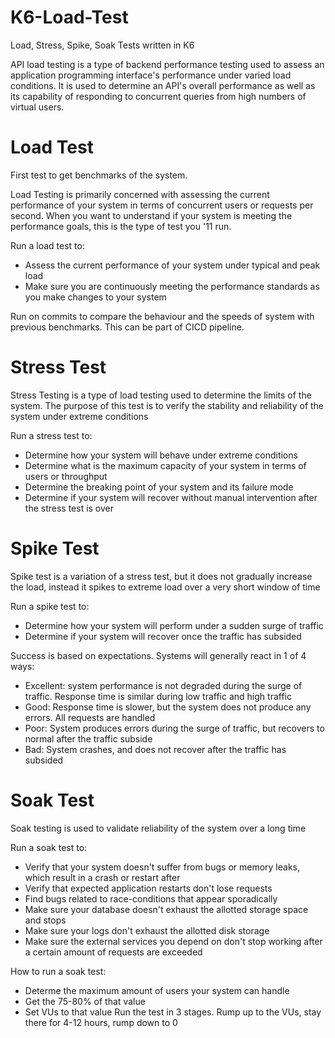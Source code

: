 # K6-Load-Test
Load, Stress, Spike, Soak Tests written in  K6

API load testing is a type of backend performance testing used to assess an application programming interface's performance under varied load conditions. It is used to determine an API's overall performance as well as its capability of responding to concurrent queries from high numbers of virtual users.

# Load Test

First test to get benchmarks of the system.

Load Testing is primarily concerned with assessing the current performance of your system in terms of concurrent users or requests
per second.
When you want to understand if your system is meeting the performance goals, this is the type of test you '11 run.

Run a load test to:
  - Assess the current performance of your system under typical and peak load
  - Make sure you are continuously meeting the performance standards as you make changes to your system

Run on commits to compare the behaviour and the speeds of system with previous benchmarks.
This can be part of CICD pipeline.

# Stress Test

Stress Testing is a type of load testing used to determine the limits of the system.
The purpose of this test is to verify the stability and reliability of the system under extreme conditions

Run a stress test to:
  - Determine how your system will behave under extreme conditions
  - Determine what is the maximum capacity of your system in terms of users or throughput
  - Determine the breaking point of your system and its failure mode
  - Determine if your system will recover without manual intervention after the stress test is over


# Spike Test

Spike test is a variation of a stress test, 
but it does not gradually increase the load, instead it spikes to extreme load over a very short window of time

Run a spike test to:
  - Determine how your system will perform under a sudden surge of traffic
  - Determine if your system will recover once the traffic has subsided

Success is based on expectations. Systems will generally react in 1 of 4 ways:
  - Excellent: system performance is not degraded during the surge of traffic. Response time is similar during low traffic and high traffic
  - Good: Response time is slower, but the system does not produce any errors. All requests are handled
  - Poor: System produces errors during the surge of traffic, but recovers to normal after the traffic subside
  - Bad: System crashes, and does not recover after the traffic has subsided

# Soak Test

Soak testing is used to validate reliability of the system over a long time

Run a soak test to:
  - Verify that your system doesn't suffer from bugs or memory leaks, which result in a crash or restart after
  - Verify that expected application restarts don't lose requests
  - Find bugs related to race-conditions that appear sporadically
  - Make sure your database doesn't exhaust the allotted storage space and stops
  - Make sure your logs don't exhaust the allotted disk storage
  - Make sure the external services you depend on don't stop working after a certain amount of requests are exceeded


How to run a soak test:
  - Determe the maximum amount of users your system can handle
  - Get the 75-80% of that value
  - Set VUs to that value
Run the test in 3 stages. Rump up to the VUs, stay there for 4-12 hours, rump down to 0
